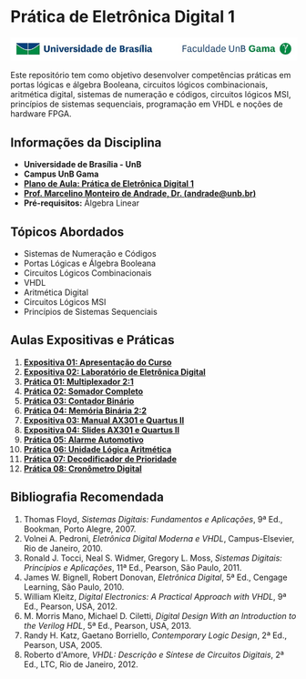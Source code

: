 # Prática de Eletrônica Digital 1

![FGA logo](fga.jpg)

Este repositório tem como objetivo desenvolver competências práticas em portas lógicas e álgebra Booleana, circuitos lógicos combinacionais, aritmética digital, sistemas de numeração e códigos, circuitos lógicos MSI, princípios de sistemas sequenciais, programação em VHDL e noções de hardware FPGA.

## Informações da Disciplina
- **Universidade de Brasília - UnB**
- **Campus UnB Gama**
- [**Plano de Aula: Prática de Eletrônica Digital 1**](https://github.com/marcelinoandrade/Pratica-de-Eletronica-Digital-1/blob/main/Plano%20de%20Aula.pdf)
- [**Prof. Marcelino Monteiro de Andrade, Dr. (andrade@unb.br)**](https://www.linkedin.com/in/marcelino-andrade-b164b369/)
- **Pré-requisitos:** Álgebra Linear

## Tópicos Abordados
- Sistemas de Numeração e Códigos
- Portas Lógicas e Álgebra Booleana
- Circuitos Lógicos Combinacionais
- VHDL
- Aritmética Digital
- Circuitos Lógicos MSI
- Princípios de Sistemas Sequenciais

## Aulas Expositivas e Práticas
1. [**Expositiva 01: Apresentação do Curso**](https://github.com/marcelinoandrade/Pratica-de-Eletronica-Digital-1/blob/main/Aulas/Aula%2001%20-%20Apresenta%C3%A7%C3%A3o%20do%20Curso.pdf)
2. [**Expositiva 02: Laboratório de Eletrônica Digital**](https://github.com/marcelinoandrade/Pratica-de-Eletronica-Digital-1/blob/main/Aulas/Aula%2002%20-%20Laborat%C3%B3rio%20de%20Eletr%C3%B4nica%20Digital.pdf)
3. [**Prática 01: Multiplexador 2:1**](https://github.com/marcelinoandrade/Pratica-de-Eletronica-Digital-1/blob/main/Aulas/Aula%2003%20-%20Exp%2001%20%20Multiplexador.pdf)
4. [**Prática 02: Somador Completo**](https://github.com/marcelinoandrade/Pratica-de-Eletronica-Digital-1/blob/main/Aulas/Aula%2004%20-%20Exp%2002%20%20Somador.pdf)
5. [**Prática 03: Contador Binário**](https://github.com/marcelinoandrade/Pratica-de-Eletronica-Digital-1/blob/main/Aulas/Aula%2005%20-%20Exp%2003%20Contador.pdf)
6. [**Prática 04: Memória Binária 2:2**](https://github.com/marcelinoandrade/Pratica-de-Eletronica-Digital-1/blob/main/Aulas/Aula%2006%20-%20Exp%2004%20Mem%C3%B3ria.pdf)
7. [**Expositiva 03: Manual AX301 e Quartus II**](https://github.com/marcelinoandrade/Pratica-de-Eletronica-Digital-1/blob/main/Aulas/Aula_07_Guia_Placa_FPGA_AX301_com_Quartus_II_Manual.pdf)
8. [**Expositiva 04: Slides AX301 e Quartus II**](https://github.com/marcelinoandrade/Pratica-de-Eletronica-Digital-1/blob/main/Aulas/Aula_07_Guia_Placa_FPGA_AX301_com_Quartus_II_Slides.pdf)
9. [**Prática 05: Alarme Automotivo**](https://github.com/marcelinoandrade/Pratica-de-Eletronica-Digital-1/blob/main/Aulas/Aula%2008%20-%20Exp%2005%20Alarme.pdf)
10. [**Prática 06: Unidade Lógica Aritmética**](https://github.com/marcelinoandrade/Pratica-de-Eletronica-Digital-1/blob/main/Aulas/Aula%2009%20-%20Exp%2006%20ULA.pdf)
11. [**Prática 07: Decodificador de Prioridade**](https://github.com/marcelinoandrade/Pratica-de-Eletronica-Digital-1/blob/main/Aulas/Aula%2010%20-%20Prioridade.pdf)
12. [**Prática 08: Cronômetro Digital**](https://github.com/marcelinoandrade/Pratica-de-Eletronica-Digital-1/blob/main/Aulas/Aula%2011%20-%20Cron%C3%B4mentro%20Digital.pdf)

## Bibliografia Recomendada
1. Thomas Floyd, _Sistemas Digitais: Fundamentos e Aplicações_, 9ª Ed., Bookman, Porto Alegre, 2007.
2. Volnei A. Pedroni, _Eletrônica Digital Moderna e VHDL_, Campus-Elsevier, Rio de Janeiro, 2010.
3. Ronald J. Tocci, Neal S. Widmer, Gregory L. Moss, _Sistemas Digitais: Princípios e Aplicações_, 11ª Ed., Pearson, São Paulo, 2011.
4. James W. Bignell, Robert Donovan, _Eletrônica Digital_, 5ª Ed., Cengage Learning, São Paulo, 2010.
5. William Kleitz, _Digital Electronics: A Practical Approach with VHDL_, 9ª Ed., Pearson, USA, 2012.
6. M. Morris Mano, Michael D. Ciletti, _Digital Design With an Introduction to the Verilog HDL_, 5ª Ed., Pearson, USA, 2013.
7. Randy H. Katz, Gaetano Borriello, _Contemporary Logic Design_, 2ª Ed., Pearson, USA, 2005.
8. Roberto d'Amore, _VHDL: Descrição e Síntese de Circuitos Digitais_, 2ª Ed., LTC, Rio de Janeiro, 2012.
